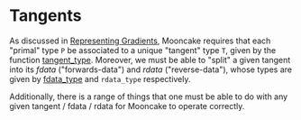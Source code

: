 # Tangents

As discussed in [Representing Gradients](@ref), Mooncake requires that each "primal" type `P` be associated to a unique "tangent" type `T`, given by the function [tangent_type](@ref).
Moreover, we must be able to "split" a given tangent into its _fdata_ ("forwards-data") and _rdata_ ("reverse-data"), whose types are given by [fdata_type](@ref) and `rdata_type` respectively.

Additionally, there is a range of things that one must be able to do with any given tangent / fdata / rdata for Mooncake to operate correctly.

